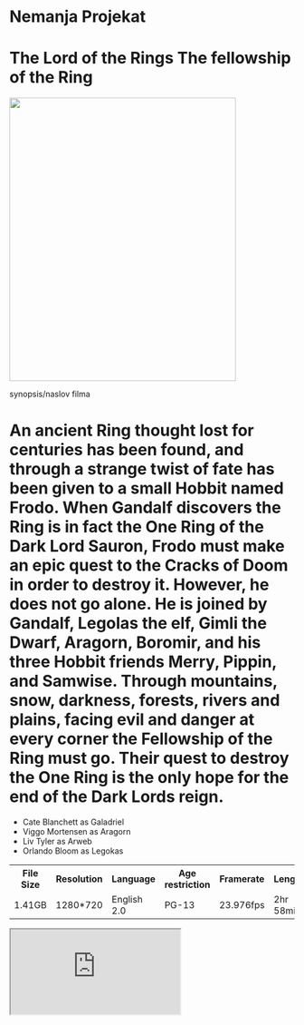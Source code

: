# Nemanja Projekat
<!DOTYPE html>
<html>
<head>
<h1>The Lord of the Rings The fellowship of the Ring</h1>
</head>
<img src="https://encrypted-tbn3.gstatic.com/images?q=tbn:ANd9GcT9J7XACn3tlD6v4UXRMvT2wJN8FGCCPeh8U3RkZ6__tR4wGhSo"
     width="400" 
     height="500"/>

<body>
<p>synopsis/naslov filma</p>
<h1>An ancient Ring thought lost for centuries has been found, and through a strange twist of fate has been given to a small Hobbit named Frodo. When Gandalf discovers the Ring is in fact the One Ring of the Dark Lord Sauron, Frodo must make an epic quest to the Cracks of Doom in order to destroy it. However, he does not go alone. He is joined by Gandalf, Legolas the elf, Gimli the Dwarf, Aragorn, Boromir, and his three Hobbit friends Merry, Pippin, and Samwise. Through mountains, snow, darkness, forests, rivers and plains, facing evil and danger at every corner the Fellowship of the Ring must go. Their quest to destroy the One Ring is the only hope for the end of the Dark Lords reign.</h1>
  <ul>
    <li>Cate Blanchett as Galadriel</li>
    <li>Viggo Mortensen as Aragorn</li>
    <li>Liv Tyler as Arweb</li>
    <li>Orlando Bloom as Legokas</li>
   </ul>
<table sty;e="wirth:100%">
     <tr>
          <th>File Size</th>
          <th>Resolution</th>
          <th>Language</th>
          <th>Age restriction</th>
          <th>Framerate</th>
          <th>Length</th>
      </tr>
      <tr>
          <td>1.41GB</td>
          <td>1280*720</td>
          <td>English 2.0</td>
          <td>PG-13</td>
          <td>23.976fps</td>
          <td>2hr 58min</td>
      </tr>
     </table>
</body>
     
     
<body>

   <iframe src="https://www.youtube.com/embed/-7XAdOVcHxE?rel=0&wmode=transparent&border=0&autoplay=1&iv_load_policy=3"></iframe>
   

</body>
</html>
